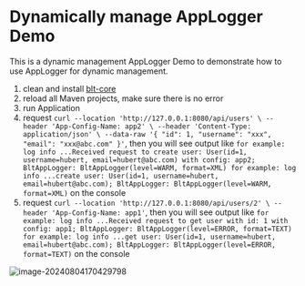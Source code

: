 # Dynamically manage AppLogger Demo
This is a dynamic management AppLogger Demo to demonstrate how to use AppLogger for dynamic management.

1. clean and install [blt-core](https://github.com/hubertwongcn/blt-core)
2. reload all Maven projects, make sure there is no error
3. run Application
4. request `curl --location 'http://127.0.0.1:8080/api/users' \
   --header 'App-Config-Name: app2' \
   --header 'Content-Type: application/json' \
   --data-raw '{
   "id": 1,
   "username": "xxx",
   "email": "xxx@abc.com"
   }'`, then you will see output like `for example: log info ...Received request to create user: User(id=1, username=hubert, email=hubert@abc.com) with config: app2; BltAppLogger: BltAppLogger(level=WARM, format=XML)
   for example: log info ...create user: User(id=1, username=hubert, email=hubert@abc.com); BltAppLogger: BltAppLogger(level=WARM, format=XML)` on the console
5. request `curl --location 'http://127.0.0.1:8080/api/users/2' \
   --header 'App-Config-Name: app1'`, then you will see output like `for example: log info ...Received request to get user with id: 1 with config: app1; BltAppLogger: BltAppLogger(level=ERROR, format=TEXT)
   for example: log info ...get user: User(id=1, username=hubert, email=hubert@abc.com); BltAppLogger: BltAppLogger(level=ERROR, format=TEXT)` on the console

![image-20240804170429798](https://cdn.jsdelivr.net/gh/HubertWongCN/image_host/img/202408041704855.png)